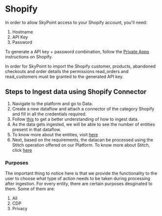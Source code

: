 # Shopify

In order to allow SkyPoint access to your Shopify account, you'll need:

1. Hostname
1. API Key
1. Password

To generate a API key + password combination, follow the [Private Apps](https://shopify.dev/tutorials/authenticate-a-private-app-with-shopify-admin "Shopify Private Apps") instructions on Shopify. 

In order for SkyPoint to import the Shopify customer, products, abandoned checkouts and order details the permissions read_orders and read_customers must be granted to the generated API key.

## Steps to Ingest data using Shopify Connector

1. Navigate to the platform and go to Data.
2. Create a new dataflow and attach a connector of the category Shopify and fill in all the credentials required.
3. Follow [this](https://skypointcdpdocs.z22.web.core.windows.net/docs/dataflows.html) to get a better understanding of how to ingest data.
4. As the data gets ingested, we will be able to see the number of entities present in that dataflow.
5. To know more about the entities, visit [here](https://skypointcdpdocs.z22.web.core.windows.net/docs/entities.html)
6. Next, based on the requirements, the datacan be processed using the Stitch operation offered on our Platform. To know more about Stitch, click [here](https://skypointcdpdocs.z22.web.core.windows.net/docs/stitch.html)

### Purposes

The important thing to notice here is that we provide the functionality to the user to choose what type of action needs to be taken during processing after ingestion.
For every entity, there are certain purposes desginated to them. Some of them are:
1. All
2. CDP
3. Privacy